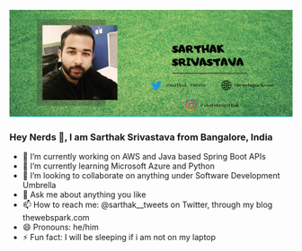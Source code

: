 ![profile cover](sarthak.PNG)

### Hey Nerds 👋, I am Sarthak Srivastava from Bangalore, India

- 🔭 I’m currently working on AWS and Java based Spring Boot APIs
- 🌱 I’m currently learning Microsoft Azure and Python
- 👯 I’m looking to collaborate on anything under Software Development Umbrella
- 💬 Ask me about anything you like
- 📫 How to reach me: @sarthak__tweets on Twitter, through my blog thewebspark.com
- 😄 Pronouns: he/him
- ⚡ Fun fact: I will be sleeping if i am not on my laptop

